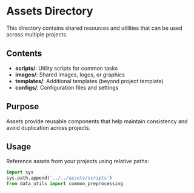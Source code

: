 # Assets Directory

This directory contains shared resources and utilities that can be used across multiple projects.

## Contents

- **scripts/**: Utility scripts for common tasks
- **images/**: Shared images, logos, or graphics
- **templates/**: Additional templates (beyond project template)
- **configs/**: Configuration files and settings

## Purpose

Assets provide reusable components that help maintain consistency and avoid duplication across projects.

## Usage

Reference assets from your projects using relative paths:
```python
import sys
sys.path.append('../../assets/scripts')
from data_utils import common_preprocessing
```